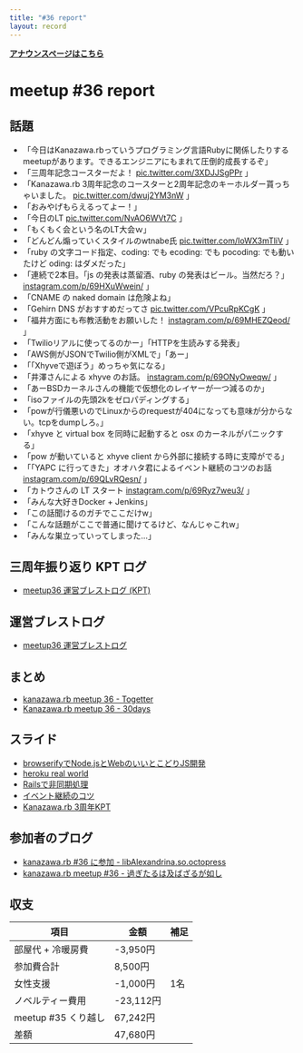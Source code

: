 ```yaml
---
title: "#36 report"
layout: record
---
```


<p> <a href="./"><strong>アナウンスページはこちら</strong></a></p>

meetup #36 report
==================

話題
----

-   「今日はKanazawa.rbっていうプログラミング言語Rubyに関係したりするmeetupがあります。できるエンジニアにもまれて圧倒的成長するぞ」
-   「三周年記念コースターだよ！ [pic.twitter.com/3XDJJSgPPr](https://twitter.com/Yukimitsu_Izawa/status/637471896066392064/photo/1) 」
-   「Kanazawa.rb 3周年記念のコースターと2周年記念のキーホルダー貰っちゃいました。 [pic.twitter.com/dwuj2YM3nW](https://twitter.com/miyakawa2449/status/637475220039688192/photo/1) 」
-   「おみやげもらえるってよー！」
-   「今日のLT  [pic.twitter.com/NvAO6WVt7C](https://twitter.com/BeMarble/status/637484206889693184/photo/1) 」
-   「もくもく会という名のLT大会ｗ」
-   「どんどん煽っていくスタイルのwtnabe氏 [pic.twitter.com/IoWX3mTliV](https://twitter.com/Yukimitsu_Izawa/status/637487755635744768/photo/1) 」
-   「ruby の文字コード指定、coding: でも ecoding: でも pocoding: でも動いたけど oding: はダメだった」
-   「連続で2本目。「js の発表は蒸留酒、ruby の発表はビール。当然だろ？」 [instagram.com/p/69HXuWwein/](https://instagram.com/p/69HXuWwein/) 」
-   「CNAME の naked domain は危険よね」
-   「Gehirn DNS がおすすめだってさ [pic.twitter.com/VPcuRpKCgK](https://twitter.com/rch850/status/637493331220533248/photo/1) 」
-   「福井方面にも布教活動をお願いした！ [instagram.com/p/69MHEZQeod/](https://instagram.com/p/69MHEZQeod/) 」
-   「Twilioリアルに使ってるのかー」「HTTPを生読みする発表」
-   「AWS側がJSONでTwilio側がXMLで」「あー」
-   「「Xhyveで遊ぼう」めっちゃ気になる」
-   「井澤さんによる xhyve のお話。 [instagram.com/p/69ONyOweqw/](https://instagram.com/p/69ONyOweqw/) 」
-   「あーBSDカーネルさんの機能で仮想化のレイヤーが一つ減るのか」
-   「isoファイルの先頭2kをゼロパディングする」
-   「powが行儀悪いのでLinuxからのrequestが404になっても意味が分からない。tcpをdumpしろ。」
-   「xhyve と virtual box を同時に起動すると osx のカーネルがパニックする」
-   「pow が動いていると xhyve client から外部に接続する時に支障がでる」
-   「「YAPC に行ってきた」オオハタ君によるイベント継続のコツのお話 [instagram.com/p/69QLvRQesn/](https://instagram.com/p/69QLvRQesn/) 」
-   「カトウさんの LT スタート [instagram.com/p/69Ryz7weu3/](https://instagram.com/p/69Ryz7weu3/) 」
-   「みんな大好きDocker + Jenkins」
-   「この話聞けるのガチでここだけw」
-   「こんな話題がここで普通に聞けてるけど、なんじゃこれw」
-   「みんな巣立っていってしまった…」

三周年振り返り KPT ログ
-----------------------

-   [meetup36 運営ブレストログ (KPT)](https://github.com/kanazawarb/meetup/wiki/meetup36-%E9%81%8B%E5%96%B6%E3%83%96%E3%83%AC%E3%82%B9%E3%83%88%E3%83%AD%E3%82%B0-(KPT))

運営ブレストログ
----------------

-   [meetup36 運営ブレストログ](https://github.com/kanazawarb/meetup/wiki/meetup36-%E9%81%8B%E5%96%B6%E3%83%96%E3%83%AC%E3%82%B9%E3%83%88%E3%83%AD%E3%82%B0)

まとめ
------

-   [kanazawa.rb meetup 36 - Togetter](http://togetter.com/li/867022)
-   [Kanazawa.rb meetup 36 - 30days](http://30d.jp/kzrb/26)

スライド
--------

-   [browserifyでNode.jsとWebのいいとこどりJS開発](https://speakerdeck.com/wtnabe/browserify-beyond-differences-of-node-and-web)
-   [heroku real world](https://speakerdeck.com/wtnabe/heroku-real-world)
-   [Railsで非同期処理](https://speakerdeck.com/wtnabe/rails-async-process-with-sidekiq)
-   [イベント継続のコツ](http://www.slideshare.net/cottondesu/ss-52213333)
-   [Kanazawa.rb 3周年KPT](http://www.slideshare.net/cottondesu/kanazawarb-3kpt)

参加者のブログ
--------------

-   [kanazawa.rb #36 に参加 - libAlexandrina.so.octopress](http://octopress.phalanxware.com/blog/2015/08/30/kanazawa-rb-36-ni-sanka/)
-   [kanazawa.rb meetup #36 - 過ぎたるは及ばざるが如し](http://cotton-desu.hatenablog.com/entry/2015/08/31/230621)

収支
----

 | 項目                   | 金額        | 補足   |
 | ---------------------- | ----------- | ------ |
 | 部屋代 + 冷暖房費      | -3,950円    |        |
 | 参加費合計             | 8,500円     |        |
 | 女性支援               | -1,000円    | 1名    |
 | ノベルティー費用       | -23,112円   |        |
 | meetup #35 くり越し    | 67,242円    |        |
 | 差額                   | 47,680円    |        |


